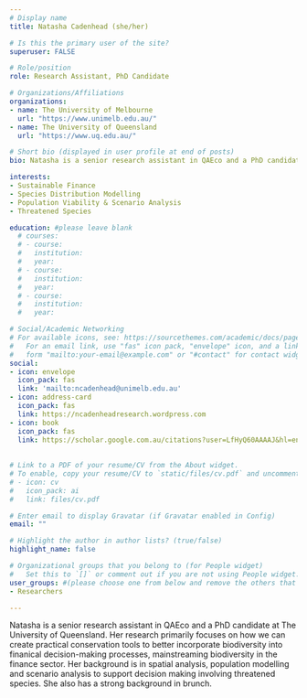 ```yaml
---
# Display name
title: Natasha Cadenhead (she/her)

# Is this the primary user of the site?
superuser: FALSE

# Role/position
role: Research Assistant, PhD Candidate

# Organizations/Affiliations
organizations:
- name: The University of Melbourne
  url: "https://www.unimelb.edu.au/"
- name: The University of Queensland
  url: "https://www.uq.edu.au/"

# Short bio (displayed in user profile at end of posts)
bio: Natasha is a senior research assistant in QAEco and a PhD candidate at The University of Queensland. She has a background in spatial analysis and decision making that she uses to investigate pathways to mainstreaming biodiversity in the finance sector.

interests:
- Sustainable Finance
- Species Distribution Modelling
- Population Viability & Scenario Analysis
- Threatened Species

education: #please leave blank
  # courses:
  # - course:
  #   institution:
  #   year:
  # - course:
  #   institution:
  #   year:
  # - course:
  #   institution:
  #   year:

# Social/Academic Networking
# For available icons, see: https://sourcethemes.com/academic/docs/page-builder/#icons
#   For an email link, use "fas" icon pack, "envelope" icon, and a link in the
#   form "mailto:your-email@example.com" or "#contact" for contact widget.
social:
- icon: envelope
  icon_pack: fas
  link: 'mailto:ncadenhead@unimelb.edu.au'
- icon: address-card
  icon_pack: fas
  link: https://ncadenheadresearch.wordpress.com
- icon: book
  icon_pack: fas
  link: https://scholar.google.com.au/citations?user=LfHyQ60AAAAJ&hl=en
    
  
# Link to a PDF of your resume/CV from the About widget.
# To enable, copy your resume/CV to `static/files/cv.pdf` and uncomment the lines below.
# - icon: cv
#   icon_pack: ai
#   link: files/cv.pdf

# Enter email to display Gravatar (if Gravatar enabled in Config)
email: ""

# Highlight the author in author lists? (true/false)
highlight_name: false

# Organizational groups that you belong to (for People widget)
#   Set this to `[]` or comment out if you are not using People widget.
user_groups: #(please choose one from below and remove the others that aren't needed)
- Researchers

---
```



Natasha is a senior research assistant in QAEco and a PhD candidate at The University of Queensland. Her research primarily focuses on how we can create practical conservation tools to better incorporate biodiversity into finanical decision-making processes, mainstreaming biodiversity in the finance sector. Her background is in spatial analysis, population modelling and scenario analysis to support decision making involving threatened species. She also has a strong background in brunch. 
